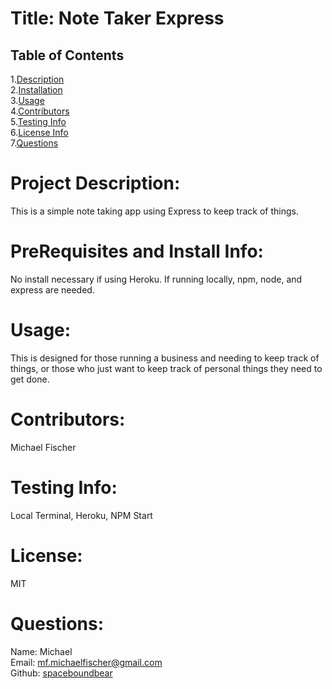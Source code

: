 # Title: Note Taker Express

## Table of Contents

1.[Description](#description)</br> 2.[Installation](#installation)</br> 3.[Usage](#usage)</br> 4.[Contributors](#contributors)</br> 5.[Testing Info](#testing)</br> 6.[License Info](#license)</br> 7.[Questions](#questions)</br>

# <span id="desc"></span>

# Project Description:

This is a simple note taking app using Express to keep track of things.

# <span id="installation"></span>

# PreRequisites and Install Info:

No install necessary if using Heroku. If running locally, npm, node, and express are needed.

# <span id="usage"></span>

# Usage:

This is designed for those running a business and needing to keep track of things, or those who just want to keep track of personal things they need to get done.

# <span id="contributors"></span>

# Contributors:

Michael Fischer

# <span id="testing"></span>

# Testing Info:

Local Terminal, Heroku, NPM Start

# <span id="license"></span>

# License:

MIT

# <span id="questions"></span>

# Questions:

Name: Michael  
 Email: mf.michaelfischer@gmail.com  
 Github: [spaceboundbear](www.github.com/spaceboundbear)  

